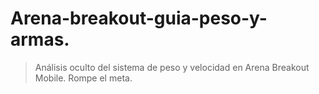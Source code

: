 # Arena-breakout-guia-peso-y-armas.
> Análisis oculto del sistema de peso y velocidad en Arena Breakout Mobile. Rompe el meta.

